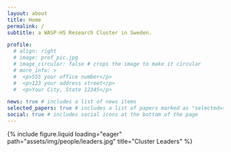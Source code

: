 ```yaml
---
layout: about
title: Home
permalink: /
subtitle: a WASP-HS Research Cluster in Sweden. 

profile:
  # align: right
  # image: prof_pic.jpg
  # image_circular: false # crops the image to make it circular
  # more_info: >
  #  <p>555 your office number</p>
  #  <p>123 your address street</p>
  #  <p>Your City, State 12345</p>

news: true # includes a list of news items
selected_papers: true # includes a list of papers marked as "selected={true}"
social: true # includes social icons at the bottom of the page
---
```


<div class="fake-img l-body">
{% include figure.liquid loading="eager" path="assets/img/people/leaders.jpg" title="Cluster Leaders" %}
</div>